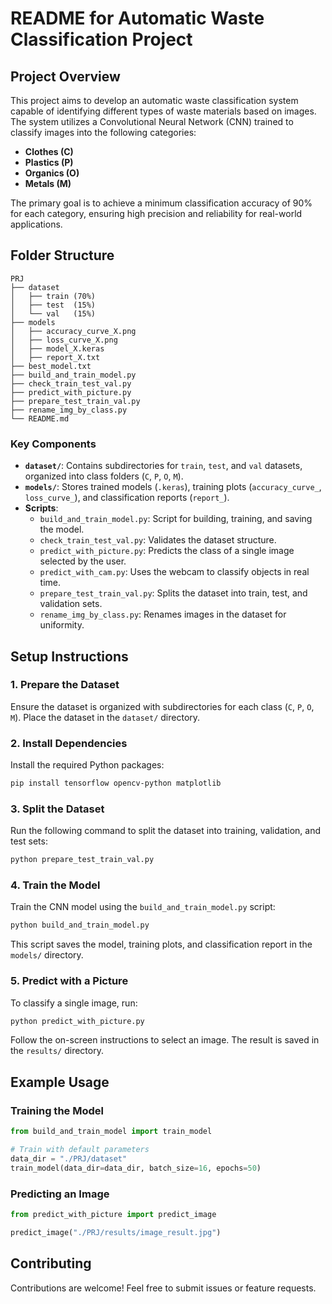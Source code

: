 # README for Automatic Waste Classification Project

## Project Overview
This project aims to develop an automatic waste classification system capable of identifying different types of waste materials based on images. The system utilizes a Convolutional Neural Network (CNN) trained to classify images into the following categories:

- **Clothes (C)**
- **Plastics (P)**
- **Organics (O)**
- **Metals (M)**

The primary goal is to achieve a minimum classification accuracy of 90% for each category, ensuring high precision and reliability for real-world applications.

## Folder Structure
```
PRJ
├── dataset
│   ├── train (70%)
│   ├── test  (15%)
│   └── val   (15%)
├── models
│   ├── accuracy_curve_X.png
│   ├── loss_curve_X.png
│   ├── model_X.keras
│   ├── report_X.txt
├── best_model.txt
├── build_and_train_model.py
├── check_train_test_val.py
├── predict_with_picture.py
├── prepare_test_train_val.py
├── rename_img_by_class.py
└── README.md
```

### Key Components
- **`dataset/`**: Contains subdirectories for `train`, `test`, and `val` datasets, organized into class folders (`C`, `P`, `O`, `M`).
- **`models/`**: Stores trained models (`.keras`), training plots (`accuracy_curve_`, `loss_curve_`), and classification reports (`report_`).
- **Scripts**:
  - `build_and_train_model.py`: Script for building, training, and saving the model.
  - `check_train_test_val.py`: Validates the dataset structure.
  - `predict_with_picture.py`: Predicts the class of a single image selected by the user.
  - `predict_with_cam.py`: Uses the webcam to classify objects in real time.
  - `prepare_test_train_val.py`: Splits the dataset into train, test, and validation sets.
  - `rename_img_by_class.py`: Renames images in the dataset for uniformity.

## Setup Instructions

### 1. Prepare the Dataset
Ensure the dataset is organized with subdirectories for each class (`C`, `P`, `O`, `M`). Place the dataset in the `dataset/` directory.

### 2. Install Dependencies
Install the required Python packages:
```bash
pip install tensorflow opencv-python matplotlib
```

### 3. Split the Dataset
Run the following command to split the dataset into training, validation, and test sets:
```bash
python prepare_test_train_val.py
```

### 4. Train the Model
Train the CNN model using the `build_and_train_model.py` script:
```bash
python build_and_train_model.py
```
This script saves the model, training plots, and classification report in the `models/` directory.

### 5. Predict with a Picture
To classify a single image, run:
```bash
python predict_with_picture.py
```
Follow the on-screen instructions to select an image. The result is saved in the `results/` directory.

## Example Usage
### Training the Model
```python
from build_and_train_model import train_model

# Train with default parameters
data_dir = "./PRJ/dataset"
train_model(data_dir=data_dir, batch_size=16, epochs=50)
```

### Predicting an Image
```python
from predict_with_picture import predict_image

predict_image("./PRJ/results/image_result.jpg")
```

## Contributing
Contributions are welcome! Feel free to submit issues or feature requests.

